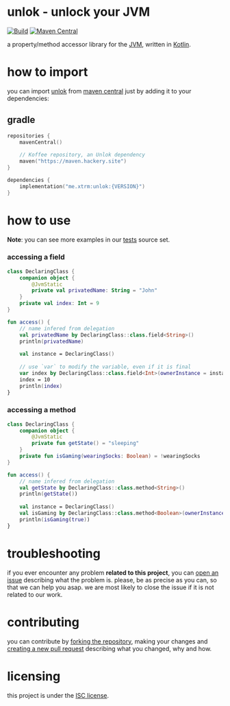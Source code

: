 # unlok - unlock your JVM
[![Build][badge-github-ci]][project-gradle-ci]
[![Maven Central][badge-mvnc]][project-mvnc]

a property/method accessor library for the [JVM][jvm], written in [Kotlin][kotlin].

# how to import

you can import [unlok][project-url] from [maven central][mvnc] just by adding it to your dependencies:

## gradle

```kotlin
repositories {
    mavenCentral()
    
    // Koffee repository, an Unlok dependency
    maven("https://maven.hackery.site")
}

dependencies {
    implementation("me.xtrm:unlok:{VERSION}")
}
```

# how to use

**Note**: you can see more examples in our [tests][tests] source set.

### accessing a field
```kotlin
class DeclaringClass {
    companion object {
        @JvmStatic
        private val privatedName: String = "John"
    }
    private val index: Int = 9
}

fun access() {
    // name infered from delegation
    val privatedName by DeclaringClass::class.field<String>()
    println(privatedName)
    
    val instance = DeclaringClass()
    
    // use `var` to modify the variable, even if it is final
    var index by DeclaringClass::class.field<Int>(ownerInstance = instance)
    index = 10
    println(index)
}
```

### accessing a method
```kotlin
class DeclaringClass {
    companion object {
        @JvmStatic
        private fun getState() = "sleeping"
    }
    private fun isGaming(wearingSocks: Boolean) = !wearingSocks
}

fun access() {
    // name infered from delegation
    val getState by DeclaringClass::class.method<String>()
    println(getState())
    
    val instance = DeclaringClass()
    val isGaming by DeclaringClass::class.method<Boolean>(ownerInstance = instance)
    println(isGaming(true))
}
```

# troubleshooting

if you ever encounter any problem **related to this project**, you can [open an issue][new-issue] describing what the
problem is. please, be as precise as you can, so that we can help you asap. we are most likely to close the issue if it
is not related to our work.

# contributing

you can contribute by [forking the repository][fork], making your changes and [creating a new pull request][new-pr]
describing what you changed, why and how.

# licensing

this project is under the [ISC license][project-license].


<!-- Links -->

[jvm]: https://adoptium.net "adoptium website"

[kotlin]: https://kotlinlang.org "kotlin website"

[rust]: https://rust-lang.org "rust website"

[mvnc]: https://repo1.maven.org/maven2/ "maven central website"

<!-- Project Links -->

[project-url]: https://github.com/xtrm-en/unlok "project github repository"

[fork]: https://github.com/xtrm-en/unlok/fork "fork this repository"

[new-pr]: https://github.com/xtrm-en/unlok/pulls/new "create a new pull request"

[new-issue]: https://github.com/xtrm-en/unlok/issues/new "create a new issue"

[tests]: https://github.com/xtrm-en/unlok/tree/trunk/src/test/kotlin "test source set"

[project-mvnc]: https://maven-badges.herokuapp.com/maven-central/fr.stardustenterprises/unlok "maven central repository"

[project-gradle-ci]: https://github.com/xtrm-en/unlok/actions/workflows/gradle-ci.yml "gradle ci workflow"

[project-license]: https://github.com/xtrm-en/unlok/blob/trunk/LICENSE "LICENSE source file"

<!-- Badges -->

[badge-mvnc]: https://maven-badges.herokuapp.com/maven-central/me.xtrm/unlok/badge.svg "maven central badge"

[badge-github-ci]: https://github.com/xtrm-en/unlok/actions/workflows/build.yml/badge.svg?branch=trunk "github actions badge"
